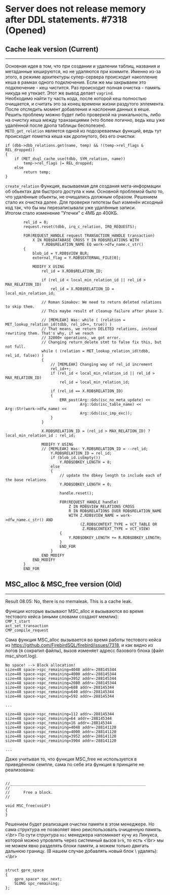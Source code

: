 # Server does not release memory after DDL statements. #7318 (Opened)
## Cache leak version (Current)
------------------------------

Основная идея в том, что при создании и удалении таблиц, названия и метаданные кешируются, но не удаляются при коммите. 
Именно из-за этого, в режиме архитектуры супер-сервера происходит накопление кеша в рамках одного подключения. Если же мы
закрываем это подключение - кеш чистится. Раз происходит полная очистка - память никуда не утекает. Этот же вывод делает
`vagrind`. </br>
Необходимо найти ту часть кода, после которой кеш полностью очищается, и считать это за конец времени жизни раздутого
эллемента. После отследить момент добавления и наслоения данных в кеше. Решить проблему можно будет либо проверкой на уникальность,
либо на очистку кеша между транзакциями (что более логично, ведь кеш уже удалённой после дропа таблицы бесполезен). </br>
`METD_get_relation` является одной из подозреваемых функций, ведь тут происходит пометка кеша как дропнутого, без его очистки:
```
if (dbb->dbb_relations.get(name, temp) && !(temp->rel_flags & REL_dropped))
{
	if (MET_dsql_cache_use(tdbb, SYM_relation, name))
		temp->rel_flags |= REL_dropped;
	else
		return temp;
}
```

`create_relation` Функция, вызываемая для создания мета-информации об обьектах для быстрого доступа к ним. Основной
проблемой было то, что удалённые обьекты, не очищались должным образом. Решением стало их очистка далее. Для проверки гипотезы
был изменён исходный код так, что бы мы перезаписывали уже удалённые записи. </br>
Итогом стало изменение "Утечки" с 4МБ до 400КБ.
```
		rel_id = 0;
		request.reset(tdbb, irq_c_relation, IRQ_REQUESTS);

		FOR(REQUEST_HANDLE request TRANSACTION_HANDLE transaction)
			X IN RDB$DATABASE CROSS Y IN RDB$RELATIONS WITH
				Y.RDB$RELATION_NAME EQ work->dfw_name.c_str()
		{
			blob_id = Y.RDB$VIEW_BLR;
			external_flag = Y.RDB$EXTERNAL_FILE[0];

			MODIFY X USING
				rel_id = X.RDB$RELATION_ID;

				if (rel_id < local_min_relation_id || rel_id > MAX_RELATION_ID)
					rel_id = X.RDB$RELATION_ID = local_min_relation_id;

				// Roman Simakov: We need to return deleted relations to skip them.
				// This maybe result of cleanup failure after phase 3.

				// [MEMLEAK] Was: while ( (relation = MET_lookup_relation_id(tdbb, rel_id++, true)) )
				// That means, we return DELETED relations, instead rewriting them. That's why, if we reach
				// 32000+ operations, we got error.
				// Changing return_delete stmt to false fix this, but not full.
				while ( (relation = MET_lookup_relation_id(tdbb, rel_id, false)) )
				{
					// [MEMLEAK] Changing way of rel_id increment
					rel_id++;
					if (rel_id < local_min_relation_id || rel_id > MAX_RELATION_ID)
						rel_id = local_min_relation_id;

					if (rel_id == X.RDB$RELATION_ID)
					{
						ERR_post(Arg::Gds(isc_no_meta_update) <<
								 Arg::Gds(isc_table_name) << Arg::Str(work->dfw_name) <<
								 Arg::Gds(isc_imp_exc));
					}
				}

				X.RDB$RELATION_ID = (rel_id > MAX_RELATION_ID) ? local_min_relation_id : rel_id;

				MODIFY Y USING
				// [MEMLEAK] Was: Y.RDB$RELATION_ID = --rel_id;
					Y.RDB$RELATION_ID = rel_id;
					if (blob_id.isEmpty())
						Y.RDB$DBKEY_LENGTH = 8;
					else
					{
						// update the dbkey length to include each of the base relations
						Y.RDB$DBKEY_LENGTH = 0;

						handle.reset();

						FOR(REQUEST_HANDLE handle)
							Z IN RDB$VIEW_RELATIONS CROSS
							R IN RDB$RELATIONS OVER RDB$RELATION_NAME
							WITH Z.RDB$VIEW_NAME = work->dfw_name.c_str() AND
								 (Z.RDB$CONTEXT_TYPE = VCT_TABLE OR
								  Z.RDB$CONTEXT_TYPE = VCT_VIEW)
						{
							Y.RDB$DBKEY_LENGTH += R.RDB$DBKEY_LENGTH;
						}
						END_FOR
					}
				END_MODIFY
			END_MODIFY
		}
		END_FOR
```


## MSC_alloc & MSC_free version (Old)
------------------------------

Result 08.05: No, there is no memaleak. This is a cache leak. </br>

Функции которые вызывают MSC_alloc и вызываются во время тестового кейса (иными словами создают мемлик): </br>
`CMP_t_start` </br>
`act_set_transaction` </br>
`CMP_compile_request` </br>

Сама функция MSC_alloc вызывается во время работы тестового кейса из https://github.com/FirebirdSQL/firebird/issues/7318, и как видно из логов (я сократил файлы), вызов изменяет адресс базового блока (файл msc_short.log).

```
No space! --> Block allocation!
size=48 space->spc_remaining=4048 addr=-288145344
size=48 space->spc_remaining=4000 addr=-288145344
size=48 space->spc_remaining=3952 addr=-288145344
size=48 space->spc_remaining=2080 addr=-288145344
size=48 space->spc_remaining=688 addr=-288145344
size=48 space->spc_remaining=640 addr=-288145344
size=48 space->spc_remaining=592 addr=-288145344

...

size=48 space->spc_remaining=112 addr=-288145344
size=48 space->spc_remaining=64 addr=-288145344
size=48 space->spc_remaining=16 addr=-288145344
size=48 space->spc_remaining=4048 addr=-288141120
size=48 space->spc_remaining=4000 addr=-288141120
size=48 space->spc_remaining=3952 addr=-288141120
size=48 space->spc_remaining=3904 addr=-288141120

...

```

Даже учитывая то, что функция MSC_free не используется в приведённом семпле, сама по себе эта функция в принципе не реализована:

```

//____________________________________________________________
//
//		Free a block.
//

void MSC_free(void*)
{
}

```

Решением будет реализация очистки памяти в этом менеджере. Но сама структура не позволяет явно реиспользовать очищенную память. <\br>
По сути структура `msc` менеджера напоминает кучу из Линукса, которой можно упровлять через системный вызов `brk`, то есть <\br>
мы не можем явно разделять блоки памяти, а можем только двигать дальнюю границу. (В нашем случае добавлять новый блок \ удалять): <\br>

```

struct gpre_space
{
	gpre_space* spc_next;
	SLONG spc_remaining;
};

```


